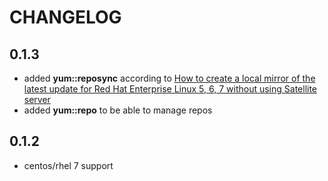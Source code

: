 # CHANGELOG

## 0.1.3

* added **yum::reposync** according to [How to create a local mirror of the latest update for Red Hat Enterprise Linux 5, 6, 7 without using Satellite server](https://access.redhat.com/solutions/23016)
* added **yum::repo** to be able to manage repos

## 0.1.2

* centos/rhel 7 support
